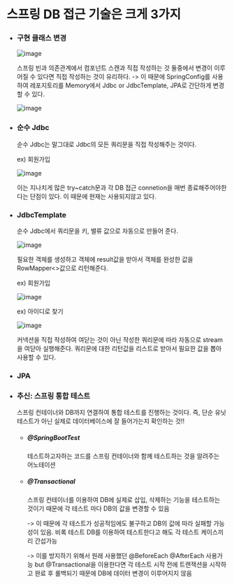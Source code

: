 # 스프링 DB 접근 기술은 크게 3가지

+ ### 구현 클래스 변경
  ![image](https://github.com/ManchanTime/TrashBoys/assets/127479677/a636ed1f-1d0e-43c0-b4fd-e1e008b9d791)

  스프링 빈과 의존관계에서 컴포넌트 스캔과 직접 작성하는 것 둘중에서 변경이 이루어질 수 있다면 직접 작성하는 것이 유리하다.
  -> 이 때문에 SpringConfig를 사용하여 레포지토리를 Memory에서 Jdbc or JdbcTemplate, JPA로 간단하게 변경할 수 있다.
  
  ![image](https://github.com/ManchanTime/TrashBoys/assets/127479677/516558b5-24c7-4661-b873-4f3c55725317)


+ ### 순수 Jdbc
  순수 Jdbc는 말그대로 Jdbc의 모든 쿼리문을 직접 작성해주는 것이다.

  ex) 회원가입

  ![image](https://github.com/ManchanTime/TrashBoys/assets/127479677/3f2d525c-16ab-4c08-9124-51ff81aa2396)

  이는 지나치게 많은 try~catch문과 각 DB 접근 connetion을 매번 종료해주어야한다는 단점이 있다. 이 때문에 현재는 사용되지않고 있다.
  
+ ### JdbcTemplate
  순수 Jdbc에서 쿼리문을 키, 밸류 값으로 자동으로 만들어 준다.

  ![image](https://github.com/ManchanTime/TrashBoys/assets/127479677/1d604fda-508f-490f-a1c2-bdd7740a4eb3)

  필요한 객체를 생성하고 객체에 result값을 받아서 객체를 완성한 값을 RowMapper<>값으로 리턴해준다.

  ex) 회원가입

  ![image](https://github.com/ManchanTime/TrashBoys/assets/127479677/184851d0-f68c-4bee-a42b-28972518d0ac)

  ex) 아이디로 찾기

  ![image](https://github.com/ManchanTime/TrashBoys/assets/127479677/f7eeefc0-fddd-483d-b904-dc866815abe2)

  커넥션을 직접 작성하여 여닫는 것이 아닌 작성한 쿼리문에 따라 자동으로 stream을 여닫아 실행해준다. 쿼리문에 대한 리턴값을 리스트로 받아서 필요한 값을 뽑아 사용할 수 있다.


+ ### JPA

+ ### 추신: 스프링 통합 테스트
  스프링 컨테이너와 DB까지 연결하여 통합 테스트를 진행하는 것이다. 즉, 단순 유닛 테스트가 아닌 실제로 데이터베이스에 잘 들어가는지 확인하는 것!!
  + ##### @SpringBootTest
    테스트하고자하는 코드를 스프링 컨테이너와 함께 테스트하는 것을 알려주는 어노테이션
  + ##### @Transactional
    스프링 컨테이너를 이용하여 DB에 실제로 삽입, 삭제하는 기능을 테스트하는 것이기 때문에 각 테스트 마다 DB의 값을 변경할 수 있음

    -> 이 때문에 각 테스트가 성공적임에도 불구하고 DB의 값에 따라 실패할 가능성이 있음. 비록 테스트 DB를 이용하여 테스트한다고 해도 각 테스트 케이스끼리 간섭가능

    -> 이를 방지하기 위해서 원래 사용했던 @BeforeEach @AfterEach 사용가능 but @Transactional을 이용한다면 각 테스트 시작 전에 트랜잭션을 시작하고 완료 후 롤백되기 때문에 DB에 데이터 변경이 이루어지지 않음
